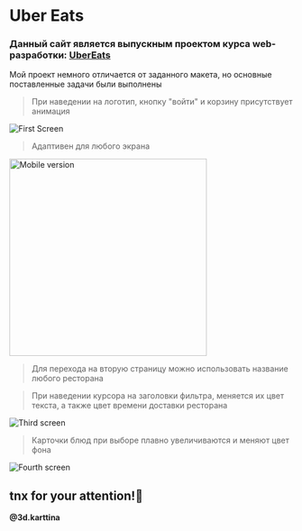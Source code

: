 # Uber Eats

### Данный сайт является выпускным проектом курса web-разработки: [UberEats](https://kartinub.netlify.app/ "Посмотрите на него!") ###

Мой проект немного отличается от заданного макета, но основные поставленные задачи были выполнены
> При наведении на логотип, кнопку "войти" и корзину присутствует анимация

![First Screen](https://github.com/Kartiina/ScreenShots/blob/main/screenshots/first.png "first page")
> Адаптивен для любого экрана

<img src="https://github.com/Kartiina/ScreenShots/blob/main/screenshots/mobile.png" width="350" alt="Mobile version"/>

> Для перехода на вторую страницу можно использовать название любого ресторана

> При наведении курсора на заголовки фильтра, меняется их цвет текста, а также цвет времени доставки ресторана

![Third screen](https://github.com/Kartiina/ScreenShots/blob/main/screenshots/pushkin.png "Second page!")

> Карточки блюд при выборе плавно увеличиваются и меняют цвет фона

![Fourth screen](https://github.com/Kartiina/ScreenShots/blob/main/screenshots/pushkinactive.png "Some animation")

## tnx for your attention!👻

**@3d.karttina**
